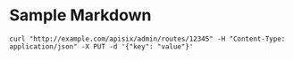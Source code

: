 # Sample Markdown

```
curl "http://example.com/apisix/admin/routes/12345" -H "Content-Type: application/json" -X PUT -d '{"key": "value"}'
```

